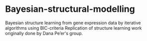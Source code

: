 # Bayesian-structural-modelling
Bayesian structure learning from gene expression data by iterative algorithms using BIC-criteria
Replication of structure learning work originally done by Dana Pe’er's group.
